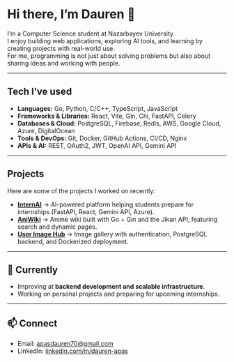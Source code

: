 # Hi there, I’m Dauren 👋

I’m a Computer Science student at Nazarbayev University.  
I enjoy building web applications, exploring AI tools, and learning by creating projects with real-world use.  
For me, programming is not just about solving problems but also about sharing ideas and working with people.  

---

## Tech I’ve used
- **Languages:** Go, Python, C/C++, TypeScript, JavaScript  
- **Frameworks & Libraries:** React, Vite, Gin, Chi, FastAPI, Celery  
- **Databases & Cloud:** PostgreSQL, Firebase, Redis, AWS, Google Cloud, Azure, DigitalOcean  
- **Tools & DevOps:** Git, Docker, GitHub Actions, CI/CD, Nginx  
- **APIs & AI:** REST, OAuth2, JWT, OpenAI API, Gemini API  

---

## Projects
Here are some of the projects I worked on recently:

- [**InternAI**](https://internai.pro) → AI-powered platform helping students prepare for internships (FastAPI, React, Gemini API, Azure).  
- [**AniWiki**](#) → Anime wiki built with Go + Gin and the Jikan API, featuring search and dynamic pages.  
- [**User Image Hub**](#) → Image gallery with authentication, PostgreSQL backend, and Dockerized deployment.  

---

## 🌱 Currently  
- Improving at **backend development and scalable infrastructure**.  
- Working on personal projects and preparing for upcoming internships.  

---

## 📫 Connect
- Email: apasdauren70@gmail.com  
- LinkedIn: [linkedin.com/in/dauren-apas](https://linkedin.com/in/dauren-apas)  
